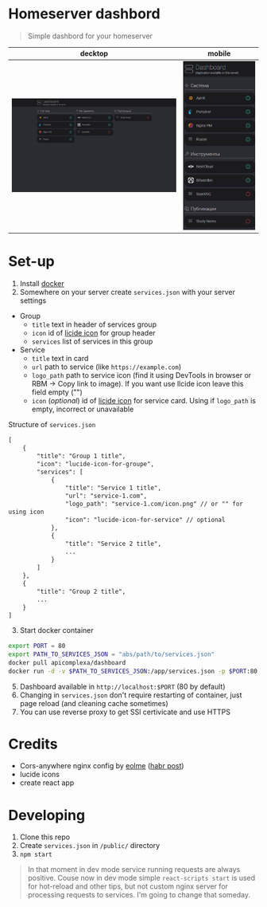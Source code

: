 # Homeserver dashbord 

> Simple dashbord for your homeserver

| decktop                       | mobile                 |
| :---------------------------: | :--------------------: |
| ![decktop](./media/image.png)         | ![mobile](./media/image-1.png) |

# Set-up

1. Install [docker](https://docs.docker.com/engine/install/)
2. Somewhere on your server create `services.json` with your server settings

- Group
    - `title` text in header of services group
    - `icon` id of [licide icon](https://lucide.dev/icons/) for group header
    - `services` list of services in this group
- Service
    - `title` text in card
    - `url` path to service (like `https://example.com`)
    - `logo_path` path to service icon (find it using DevTools in browser or RBM -> Copy link to image). If you want use llcide icon leave this field empty ("")
    - `icon` (_optional_) id of [licide icon](https://lucide.dev/icons/) for service card. Using if `logo_path` is empty, incorrect or unavailable

Structure of `services.json`

```
[
    {
        "title": "Group 1 title",
        "icon": "lucide-icon-for-groupe",
        "services": [
            {
                "title": "Service 1 title",
                "url": "service-1.com",
                "logo_path": "service-1.com/icon.png" // or "" for using icon
                "icon": "lucide-icon-for-service" // optional
            },
            {
                "title": "Service 2 title",
                ...
            }
        ]
    },
    {
        "title": "Group 2 title",
        ...
    }
]
```

3. Start docker container 
```bash
export PORT = 80
export PATH_TO_SERVICES_JSON = "abs/path/to/services.json"
docker pull apicomplexa/dashboard
docker run -d -v $PATH_TO_SERVICES_JSON:/app/services.json -p $PORT:80 --name="dashboard" apicomplexa/dashboard
```
5. Dashboard available in `http://localhost:$PORT` (80 by default)
6. Changing in `services.json` don't require restarting of container, just page reload (and cleaning cache sometimes)
7. You can use reverse proxy to get SSl certivicate and use HTTPS


# Credits 

- Cors-anywhere nginx config by [eolme](https://github.com/eolme) ([habr post](https://habr.com/ru/articles/651253/))
- lucide icons
- create react app


# Developing

1. Clone this repo
2. Create `services.json` in `/public/` directory
3. `npm start`

> In that moment in dev mode service running requests are always positive. Couse now in dev mode simple `react-scripts start` is used for hot-reload and other tips, but not custom nginx server for processing requests to services. I'm going to change that someday.